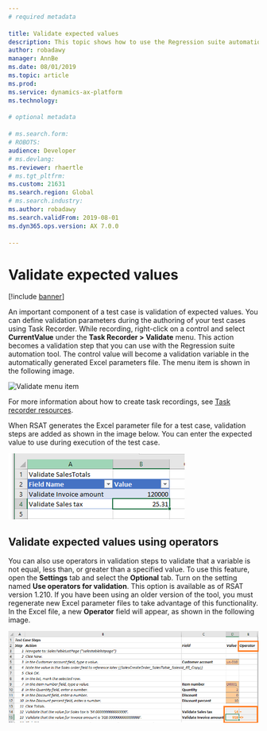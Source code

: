 ```yaml
---
# required metadata

title: Validate expected values
description: This topic shows how to use the Regression suite automation for validation of expected values. 
author: robadawy
manager: AnnBe
ms.date: 08/01/2019
ms.topic: article
ms.prod: 
ms.service: dynamics-ax-platform
ms.technology: 

# optional metadata

# ms.search.form: 
# ROBOTS: 
audience: Developer
# ms.devlang: 
ms.reviewer: rhaertle
# ms.tgt_pltfrm: 
ms.custom: 21631
ms.search.region: Global
# ms.search.industry: 
ms.author: robadawy
ms.search.validFrom: 2019-08-01
ms.dyn365.ops.version: AX 7.0.0

---
```


# Validate expected values

[!include [banner](../../includes/banner.md)]

An important component of a test case is validation of expected values. You can define validation parameters during the authoring of your test cases using Task Recorder. While recording, right-click on a control and select **CurrentValue** under the **Task Recorder > Validate** menu. This action becomes a validation step that you can use with the Regression suite automation tool. The control value will become a validation variable in the automatically generated Excel parameters file. The menu item is shown in the following image.

![Validate menu item](media/validate-test-case.png)
 
For more information about how to create task recordings, see [Task recorder resources](../../user-interface/task-recorder.md).

When RSAT generates the Excel parameter file for a test case, validation steps are added as shown in the image below. You can enter the expected value to use during execution of the test case. 

![validate variables](media/rsat-validate-variables.png)

## Validate expected values using operators

You can also use operators in validation steps to validate that a variable is not equal, less than, or greater than a specified value. To use this feature, open the **Settings** tab and select the **Optional** tab. Turn on the setting named **Use operators for validation**. This option is available as of RSAT version 1.210. If you have been using an older version of the tool, you must regenerate new Excel parameter files to take advantage of this functionality. In the Excel file, a new **Operator** field will appear, as shown in the following image.

![Validation in Excel in earlier version](media/validate-test-case-example.png)

